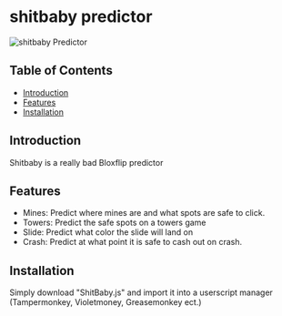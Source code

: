 # shitbaby predictor

![shitbaby Predictor](https://i.imgur.com/NUrsiJw.png)

## Table of Contents

- [Introduction](#introduction)
- [Features](#features)
- [Installation](#installation)

## Introduction

Shitbaby is a really bad Bloxflip predictor

## Features

- Mines: Predict where mines are and what spots are safe to click.
- Towers: Predict the safe spots on a towers game
- Slide: Predict what color the slide will land on
- Crash: Predict at what point it is safe to cash out on crash.

## Installation

Simply download "ShitBaby.js" and import it into a userscript manager (Tampermonkey, Violetmoney, Greasemonkey ect.)

